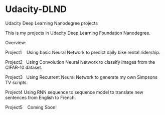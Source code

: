 # Udacity-DLND
Udacity Deep Learning Nanodegree projects

This is my projects in Udacity Deep Learning Foundation Nanodegree.

Overview:

  Project1
    Using basic Neural Network to predict daily bike rental ridership.
    
    
  Project2
    Using Convolution Neural Network to classify images from the CIFAR-10 dataset. 
  
  
  Project3
    Using Recurrent Neural Network to generate my own Simpsons TV scripts.
  
  
  Project4
    Using RNN sequence to sequence model to translate new sentences from English to French.
  
  
  Project5
    Coming Soon!
